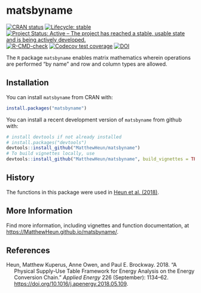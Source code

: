 
<!-- *********** -->
<!-- Note: README.md is generated from README.Rmd.   -->
<!-- Be sure to edit README.Rmd and generate the README.md file by Cmd/Ctl-shift-K -->
<!-- *********** -->

# matsbyname

<!-- badges: start -->

[![CRAN
status](https://www.r-pkg.org/badges/version/matsbyname)](https://cran.r-project.org/package=matsbyname)
[![Lifecycle:
stable](https://img.shields.io/badge/lifecycle-stable-brightgreen.svg)](https://lifecycle.r-lib.org/articles/stages.html#stable)
[![Project Status: Active – The project has reached a stable, usable
state and is being actively
developed.](https://www.repostatus.org/badges/latest/active.svg)](https://www.repostatus.org/#active)
[![R-CMD-check](https://github.com/MatthewHeun/matsbyname/workflows/R-CMD-check/badge.svg)](https://github.com/MatthewHeun/matsbyname/actions)
[![Codecov test
coverage](https://codecov.io/gh/MatthewHeun/matsbyname/branch/master/graph/badge.svg)](https://codecov.io/gh/MatthewHeun/matsbyname?branch=master)
[![DOI](https://zenodo.org/badge/DOI/10.5281/zenodo.5118872.svg)](https://doi.org/10.5281/zenodo.5118872)
<!-- badges: end -->

The `R` package `matsbyname` enables matrix mathematics wherein
operations are performed “by name” and row and column types are allowed.

## Installation

You can install `matsbyname` from CRAN with:

``` r
install.packages("matsbyname")
```

You can install a recent development version of `matsbyname` from github
with:

``` r
# install devtools if not already installed
# install.packages("devtools")
devtools::install_github("MatthewHeun/matsbyname")
# To build vignettes locally, use
devtools::install_github("MatthewHeun/matsbyname", build_vignettes = TRUE)
```

## History

The functions in this package were used in [Heun et al.
(2018)](https://doi.org/10.1016/j.apenergy.2018.05.109).

## More Information

Find more information, including vignettes and function documentation,
at <https://MatthewHeun.github.io/matsbyname/>.

## References

<div id="refs" class="references csl-bib-body hanging-indent">

<div id="ref-Heun:2018" class="csl-entry">

Heun, Matthew Kuperus, Anne Owen, and Paul E. Brockway. 2018. “A
Physical Supply-Use Table Framework for Energy Analysis on the Energy
Conversion Chain.” *Applied Energy* 226 (September): 1134–62.
<https://doi.org/10.1016/j.apenergy.2018.05.109>.

</div>

</div>
